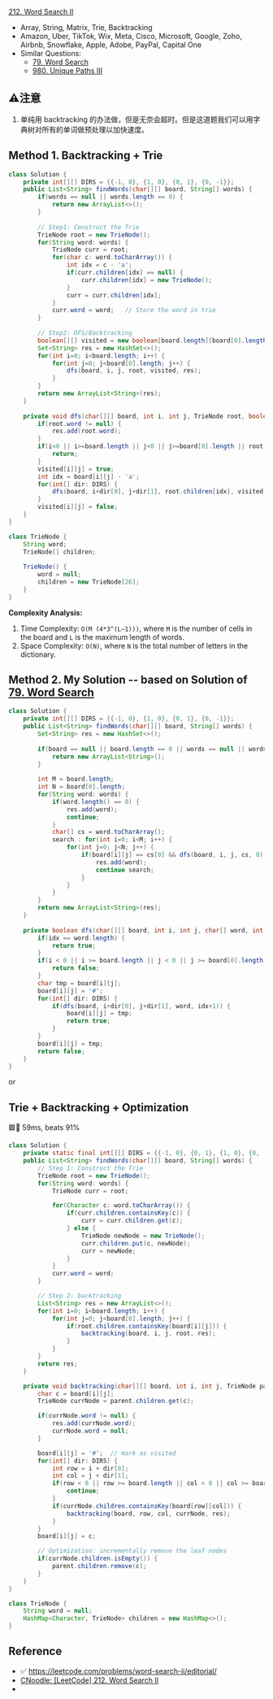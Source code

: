 [212. Word Search II](https://leetcode.com/problems/word-search-ii/)

* Array, String, Matrix, Trie, Backtracking
* Amazon, Uber, TikTok, Wix, Meta, Cisco, Microsoft, Google, Zoho, Airbnb, Snowflake, Apple, Adobe, PayPal, Capital One
* Similar Questions:
    * [79. Word Search](https://leetcode.com/problems/word-search/)
    * [980. Unique Paths III](https://leetcode.com/problems/unique-paths-iii/)


## ⚠️注意
1. 单纯用 backtracking 的办法做，但是无奈会超时。但是这道题我们可以用字典树对所有的单词做预处理以加快速度。


## Method 1. Backtracking + Trie
```java
class Solution {
    private int[][] DIRS = {{-1, 0}, {1, 0}, {0, 1}, {0, -1}};
    public List<String> findWords(char[][] board, String[] words) {
        if(words == null || words.length == 0) {
            return new ArrayList<>();
        }
        
        // Step1: Construct the Trie
        TrieNode root = new TrieNode();
        for(String word: words) {
            TrieNode curr = root;
            for(char c: word.toCharArray()) {
                int idx = c - 'a';
                if(curr.children[idx] == null) {
                    curr.children[idx] = new TrieNode();
                }
                curr = curr.children[idx];
            }
            curr.word = word;   // Store the word in trie
        }
        
        // Step2: DFS/Backtracking
        boolean[][] visited = new boolean[board.length][board[0].length];
        Set<String> res = new HashSet<>();
        for(int i=0; i<board.length; i++) {
            for(int j=0; j<board[0].length; j++) {
                dfs(board, i, j, root, visited, res);
            }
        }
        return new ArrayList<String>(res);
    }
    
    private void dfs(char[][] board, int i, int j, TrieNode root, boolean[][] visited, Set<String> res) {
        if(root.word != null) {
            res.add(root.word);
        }
        if(i<0 || i>=board.length || j<0 || j>=board[0].length || root.children[board[i][j]-'a']==null || visited[i][j]) {
            return;
        }
        visited[i][j] = true;
        int idx = board[i][j] - 'a';
        for(int[] dir: DIRS) {
            dfs(board, i+dir[0], j+dir[1], root.children[idx], visited, res);
        }
        visited[i][j] = false;
    }
}

class TrieNode {
    String word;
    TrieNode[] children;
    
    TrieNode() {
        word = null;
        children = new TrieNode[26];
    }
}
```
**Complexity Analysis:**
1. Time Complexity: `O(M (4*3^(L−1)))`, where `M` is the number of cells in the board and `L` is the maximum length of words.
2. Space Complexity: `O(N)`, where `N` is the total number of letters in the dictionary.


## Method 2. My Solution -- based on Solution of [79. Word Search](https://leetcode.com/problems/word-search/)
```java
class Solution {
    private int[][] DIRS = {{-1, 0}, {1, 0}, {0, 1}, {0, -1}};
    public List<String> findWords(char[][] board, String[] words) {
        Set<String> res = new HashSet<>();
        
        if(board == null || board.length == 0 || words == null || words.length == 0) {
            return new ArrayList<String>();
        }
        
        int M = board.length;
        int N = board[0].length;
        for(String word: words) {
            if(word.length() == 0) {
                res.add(word);
                continue;
            }
            char[] cs = word.toCharArray();
            search : for(int i=0; i<M; i++) {
                for(int j=0; j<N; j++) {
                    if(board[i][j] == cs[0] && dfs(board, i, j, cs, 0)) {
                        res.add(word);
                        continue search;
                    }
                }
            }
        }
        return new ArrayList<String>(res);
    }
    
    private boolean dfs(char[][] board, int i, int j, char[] word, int idx) {
        if(idx == word.length) {
            return true;
        }
        if(i < 0 || i >= board.length || j < 0 || j >= board[0].length || board[i][j] != word[idx]) {
            return false;
        }
        char tmp = board[i][j];
        board[i][j] = '#';
        for(int[] dir: DIRS) {
            if(dfs(board, i+dir[0], j+dir[1], word, idx+1)) {
                board[i][j] = tmp;
                return true;
            }
        }
        board[i][j] = tmp;
        return false;
    }
}
```

or

## Trie + Backtracking + Optimization
🟩🌟 59ms, beats 91%
```java
class Solution {
    private static final int[][] DIRS = {{-1, 0}, {0, 1}, {1, 0}, {0, -1}};
    public List<String> findWords(char[][] board, String[] words) {
        // Step 1: Construct the Trie
        TrieNode root = new TrieNode();
        for(String word: words) {
            TrieNode curr = root;

            for(Character c: word.toCharArray()) {
                if(curr.children.containsKey(c)) {
                    curr = curr.children.get(c);
                } else {
                    TrieNode newNode = new TrieNode();
                    curr.children.put(c, newNode);
                    curr = newNode;
                }
            }
            curr.word = word;
        }

        // Step 2: backtracking
        List<String> res = new ArrayList<>();
        for(int i=0; i<board.length; i++) {
            for(int j=0; j<board[0].length; j++) {
                if(root.children.containsKey(board[i][j])) {
                    backtracking(board, i, j, root, res);
                }
            }
        }
        return res;
    }

    private void backtracking(char[][] board, int i, int j, TrieNode parent, List<String> res) {
        char c = board[i][j];
        TrieNode currNode = parent.children.get(c);

        if(currNode.word != null) {
            res.add(currNode.word);
            currNode.word = null;
        }

        board[i][j] = '#';  // mark as visited
        for(int[] dir: DIRS) {
            int row = i + dir[0];
            int col = j + dir[1];
            if(row < 0 || row >= board.length || col < 0 || col >= board[0].length) {
                continue;
            }
            if(currNode.children.containsKey(board[row][col])) {
                backtracking(board, row, col, currNode, res);
            }
        }
        board[i][j] = c;

        // Optimization: incrementally remove the leaf nodes
        if(currNode.children.isEmpty()) {
            parent.children.remove(c);
        }
    }
}

class TrieNode {
    String word = null;
    HashMap<Character, TrieNode> children = new HashMap<>();
}
```


## Reference
* ✅ https://leetcode.com/problems/word-search-ii/editorial/
* [CNoodle: [LeetCode] 212. Word Search II](https://www.cnblogs.com/cnoodle/p/16582670.html)
* 